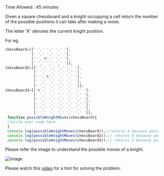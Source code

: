 Time Allowed : 45 minutes

Given a square chessboard and a knight occupying a cell return the number of the possible positions it can take after making a move.

The letter 'K' denotes the current knight position.

For eg.
```js
chessBoard=[[' ',' ',' ',' '],
            [' ',' ',' ',' '],
            [' ','K',' ',' '],
            [' ',' ',' ',' ']];
chessBoard2=[[' ',' ',' ',' ',' '],
             [' ',' ',' ',' ',' '],
             [' ','K',' ',' ',' '],
             [' ',' ',' ',' ',' '],
             [' ',' ',' ',' ',' ']];
chessBoard3=[['K',' ',' ',' ',' ',' '],
             [' ',' ',' ',' ',' ',' '],
             [' ',' ',' ',' ',' ',' '],
             [' ',' ',' ',' ',' ',' '],
             [' ',' ',' ',' ',' ',' '],
             [' ',' ',' ',' ',' ',' ']];
 function possibleKnightMoves(chessBoard){
 //write your code here
 }
 console.log(possibleKnightMoves(chessBoard));//returns 4 becuase possible moves are[[0,0],[0,2],[1,3],[3,3]];
 console.log(possibleKnightMoves(chessBoard2));// returns 6 because possible moves are[[0,0],[0,2],[1,3],[3,3],[4,0],[4,2]];
 console.log(possibleKnightMoves(chessBoard3));// returns 2 because possible moves are [[2,1],[1,2]]
```
Please refer the image to understand the possible moves of a knight.

![image](https://i.imgur.com/1pv0Ye3.jpg)


Please watch this [video](https://youtu.be/m9DWEa6YvpQ) for a hint for solving the problem:

